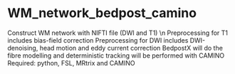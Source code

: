 # WM_network_bedpost_camino
Construct WM network with NIFTI file (DWI and T1) \n
Preprocessing for T1 includes bias-field correction
Preprocessing for DWI includes DWI-denoising, head motion and eddy current correction
BedpostX will do the fibre modelling and deterministic tracking will be performed with CAMINO
Required: python, FSL, MRtrix and CAMINO
